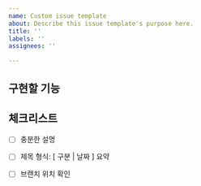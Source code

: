 ```yaml
---
name: Custom issue template
about: Describe this issue template's purpose here.
title: ''
labels: ''
assignees: ''

---
```


## 구현할 기능


## 체크리스트

- [ ] 충분한 설명

- [ ] 제목 형식: [ 구분 | 날짜 ] 요약

- [ ] 브랜치 위치 확인
